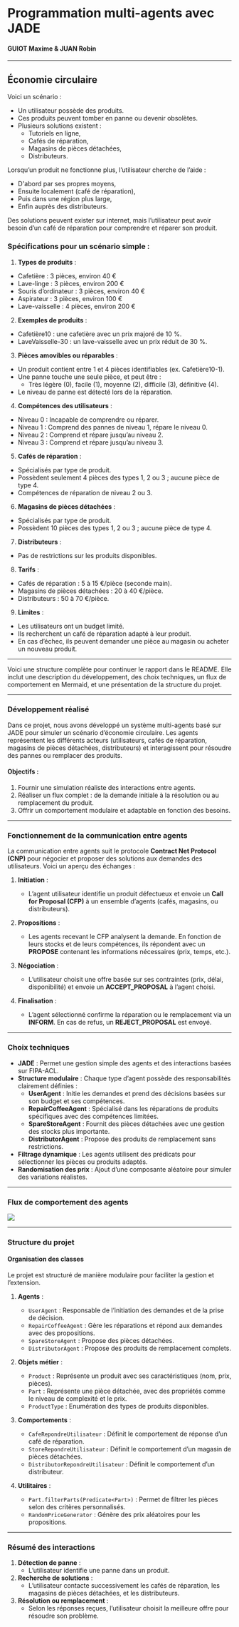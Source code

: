 # Programmation multi-agents avec JADE
#### GUIOT Maxime & JUAN Robin
---
## Économie circulaire

Voici un scénario :
- Un utilisateur possède des produits.
- Ces produits peuvent tomber en panne ou devenir obsolètes.
- Plusieurs solutions existent :
  - Tutoriels en ligne,
  - Cafés de réparation,
  - Magasins de pièces détachées,
  - Distributeurs.

Lorsqu’un produit ne fonctionne plus, l’utilisateur cherche de l’aide :
- D'abord par ses propres moyens,
- Ensuite localement (café de réparation),
- Puis dans une région plus large,
- Enfin auprès des distributeurs.

Des solutions peuvent exister sur internet, mais l’utilisateur peut avoir besoin d’un café de réparation pour comprendre et réparer son produit.

### Spécifications pour un scénario simple :
1. **Types de produits** :
  - Cafetière : 3 pièces, environ 40 €
  - Lave-linge : 3 pièces, environ 200 €
  - Souris d’ordinateur : 3 pièces, environ 40 €
  - Aspirateur : 3 pièces, environ 100 €
  - Lave-vaisselle : 4 pièces, environ 200 €

2. **Exemples de produits** :
  - Cafetière10 : une cafetière avec un prix majoré de 10 %.
  - LaveVaisselle-30 : un lave-vaisselle avec un prix réduit de 30 %.

3. **Pièces amovibles ou réparables** :
  - Un produit contient entre 1 et 4 pièces identifiables (ex. Cafetière10-1).
  - Une panne touche une seule pièce, et peut être :
    - Très légère (0), facile (1), moyenne (2), difficile (3), définitive (4).
  - Le niveau de panne est détecté lors de la réparation.

4. **Compétences des utilisateurs** :
  - Niveau 0 : Incapable de comprendre ou réparer.
  - Niveau 1 : Comprend des pannes de niveau 1, répare le niveau 0.
  - Niveau 2 : Comprend et répare jusqu’au niveau 2.
  - Niveau 3 : Comprend et répare jusqu’au niveau 3.

5. **Cafés de réparation** :
  - Spécialisés par type de produit.
  - Possèdent seulement 4 pièces des types 1, 2 ou 3 ; aucune pièce de type 4.
  - Compétences de réparation de niveau 2 ou 3.

6. **Magasins de pièces détachées** :
  - Spécialisés par type de produit.
  - Possèdent 10 pièces des types 1, 2 ou 3 ; aucune pièce de type 4.

7. **Distributeurs** :
  - Pas de restrictions sur les produits disponibles.

8. **Tarifs** :
  - Cafés de réparation : 5 à 15 €/pièce (seconde main).
  - Magasins de pièces détachées : 20 à 40 €/pièce.
  - Distributeurs : 50 à 70 €/pièce.

9. **Limites** :
  - Les utilisateurs ont un budget limité.
  - Ils recherchent un café de réparation adapté à leur produit.
  - En cas d’échec, ils peuvent demander une pièce au magasin ou acheter un nouveau produit.

---
Voici une structure complète pour continuer le rapport dans le README. Elle inclut une description du développement, des choix techniques, un flux de comportement en Mermaid, et une présentation de la structure du projet.

---

### Développement réalisé

Dans ce projet, nous avons développé un système multi-agents basé sur JADE pour simuler un scénario d’économie circulaire. Les agents représentent les différents acteurs (utilisateurs, cafés de réparation, magasins de pièces détachées, distributeurs) et interagissent pour résoudre des pannes ou remplacer des produits.

#### Objectifs :
1. Fournir une simulation réaliste des interactions entre agents.
2. Réaliser un flux complet : de la demande initiale à la résolution ou au remplacement du produit.
3. Offrir un comportement modulaire et adaptable en fonction des besoins.

---

### Fonctionnement de la communication entre agents

La communication entre agents suit le protocole **Contract Net Protocol (CNP)** pour négocier et proposer des solutions aux demandes des utilisateurs. Voici un aperçu des échanges :

1. **Initiation** :
    - L’agent utilisateur identifie un produit défectueux et envoie un **Call for Proposal (CFP)** à un ensemble d’agents (cafés, magasins, ou distributeurs).

2. **Propositions** :
    - Les agents recevant le CFP analysent la demande. En fonction de leurs stocks et de leurs compétences, ils répondent avec un **PROPOSE** contenant les informations nécessaires (prix, temps, etc.).

3. **Négociation** :
    - L’utilisateur choisit une offre basée sur ses contraintes (prix, délai, disponibilité) et envoie un **ACCEPT_PROPOSAL** à l’agent choisi.

4. **Finalisation** :
    - L’agent sélectionné confirme la réparation ou le remplacement via un **INFORM**. En cas de refus, un **REJECT_PROPOSAL** est envoyé.

---

### Choix techniques

- **JADE** : Permet une gestion simple des agents et des interactions basées sur FIPA-ACL.
- **Structure modulaire** : Chaque type d’agent possède des responsabilités clairement définies :
    - **UserAgent** : Initie les demandes et prend des décisions basées sur son budget et ses compétences.
    - **RepairCoffeeAgent** : Spécialisé dans les réparations de produits spécifiques avec des compétences limitées.
    - **SpareStoreAgent** : Fournit des pièces détachées avec une gestion des stocks plus importante.
    - **DistributorAgent** : Propose des produits de remplacement sans restrictions.
- **Filtrage dynamique** : Les agents utilisent des prédicats pour sélectionner les pièces ou produits adaptés.
- **Randomisation des prix** : Ajout d’une composante aléatoire pour simuler des variations réalistes.

---

### Flux de comportement des agents

[![](https://mermaid.ink/img/pako:eNqtlM1uAiEUhV-FsOlGFx13LppYbXdNjNpNO11ch4uSzgC5A_2J8YH6HH2xMow_7ahVE1nB4QDfzT1hwTMjkHe5zM17NgdybDJINQuj9NMZgZ2zxxKpN0Ptar0aQhFmThnNJrdbNZP2-jnld_rNKCY8698PU_6y3YcsQ-uGZKwpIa-svahAvEkgy6-MlISbQ6hFqhs0I7SgqB-MiCdR2fgeVs_VTyPzGllpcl95_xAqLQ0VlbVvtFRUVEz48f2V7XoJpa-vHcUZyyHUUIAW_xcwtkA4dobOwk9Ox0_OwE_Oxh-o0pGa-lDAOfyd0_k7R_l_cVWZY-32zaFcrLsfPY0kb5Zxs5HO2tIQo3EVksOGVTJ2EPd2ft3fiwMmxwCTHcD9vV138OKEnVTzFi-QClAi_EGL6kDK3RyLkMFumAqg15S3al2gBJ-7Ueg-ElLtwDwYUr0MF0HgHn_qjHcdeWxxbwU4HCgIwS14V0JebtQ7oUKRGxHj8qH-CuOP2OIW9JMx24Nk_Gy-Wi1_AAq3tbo?type=png)](https://mermaid.live/edit#pako:eNqtlM1uAiEUhV-FsOlGFx13LppYbXdNjNpNO11ch4uSzgC5A_2J8YH6HH2xMow_7ahVE1nB4QDfzT1hwTMjkHe5zM17NgdybDJINQuj9NMZgZ2zxxKpN0Ptar0aQhFmThnNJrdbNZP2-jnld_rNKCY8698PU_6y3YcsQ-uGZKwpIa-svahAvEkgy6-MlISbQ6hFqhs0I7SgqB-MiCdR2fgeVs_VTyPzGllpcl95_xAqLQ0VlbVvtFRUVEz48f2V7XoJpa-vHcUZyyHUUIAW_xcwtkA4dobOwk9Ox0_OwE_Oxh-o0pGa-lDAOfyd0_k7R_l_cVWZY-32zaFcrLsfPY0kb5Zxs5HO2tIQo3EVksOGVTJ2EPd2ft3fiwMmxwCTHcD9vV138OKEnVTzFi-QClAi_EGL6kDK3RyLkMFumAqg15S3al2gBJ-7Ueg-ElLtwDwYUr0MF0HgHn_qjHcdeWxxbwU4HCgIwS14V0JebtQ7oUKRGxHj8qH-CuOP2OIW9JMx24Nk_Gy-Wi1_AAq3tbo)

---

### Structure du projet

#### Organisation des classes
Le projet est structuré de manière modulaire pour faciliter la gestion et l’extension.

1. **Agents** :
    - `UserAgent` : Responsable de l’initiation des demandes et de la prise de décision.
    - `RepairCoffeeAgent` : Gère les réparations et répond aux demandes avec des propositions.
    - `SpareStoreAgent` : Propose des pièces détachées.
    - `DistributorAgent` : Propose des produits de remplacement complets.

2. **Objets métier** :
    - `Product` : Représente un produit avec ses caractéristiques (nom, prix, pièces).
    - `Part` : Représente une pièce détachée, avec des propriétés comme le niveau de complexité et le prix.
    - `ProductType` : Enumération des types de produits disponibles.

3. **Comportements** :
    - `CafeRepondreUtilisateur` : Définit le comportement de réponse d’un café de réparation.
    - `StoreRepondreUtilisateur` : Définit le comportement d’un magasin de pièces détachées.
    - `DistributorRepondreUtilisateur` : Définit le comportement d’un distributeur.

4. **Utilitaires** :
    - `Part.filterParts(Predicate<Part>)` : Permet de filtrer les pièces selon des critères personnalisés.
    - `RandomPriceGenerator` : Génère des prix aléatoires pour les propositions.

---

### Résumé des interactions
1. **Détection de panne** :
    - L’utilisateur identifie une panne dans un produit.
2. **Recherche de solutions** :
    - L’utilisateur contacte successivement les cafés de réparation, les magasins de pièces détachées, et les distributeurs.
3. **Résolution ou remplacement** :
    - Selon les réponses reçues, l’utilisateur choisit la meilleure offre pour résoudre son problème.
